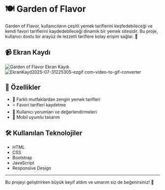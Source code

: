 # 🍽️ Garden of Flavor

Garden of Flavor, kullanıcıların çeşitli yemek tariflerini keşfedebileceği ve kendi favori tariflerini kaydedebileceği dinamik bir yemek sitesidir. Bu proje, kullanıcı dostu bir arayüz ile lezzetli tariflere kolay erişim sağlar. 🌟

## 📹 Ekran Kaydı

![Garden of Flavor Ekran Kaydı](link-to-your-gif) 
![EkranKayd2025-07-31225305-ezgif com-video-to-gif-converter](https://github.com/user-attachments/assets/b0802efe-e2f2-4b98-86e7-86695767b7c9)



## 🚀 Özellikler

- 🍳 Farklı mutfaklardan zengin yemek tarifleri
- ⭐ Favori tarifleri kaydetme
- 📝 Kullanıcı yorumları ve değerlendirmeleri
- 📱 Mobil uyumlu tasarım

## 🛠️ Kullanılan Teknolojiler

- HTML
- CSS
- Bootstrap
- JavaScript
- Responsive Design


---

Bu projeyi geliştirirken büyük keyif aldım ve umarım siz de beğenirsiniz! 🎉
